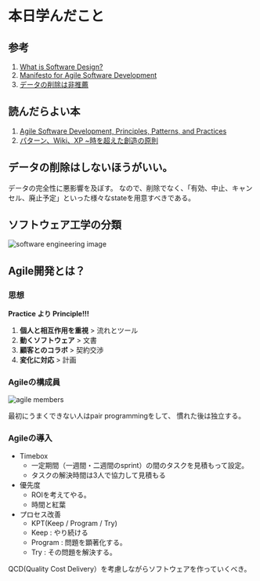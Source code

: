 # 本日学んだこと

## 参考
1. [What is Software Design?](http://web.archive.org/web/20080803072849/www.biwa.ne.jp/~mmura/SoftwareDevelopment/WhatIsSoftwareDesignJ.html)
2. [Manifesto for Agile Software Development](http://agilemanifesto.org/)
3. [データの削除は非推薦](https://www.infoq.com/jp/news/2009/09/Do-Not-Delete-Data)

## 読んだらよい本
1. [Agile Software Development, Principles, Patterns, and Practices](https://www.amazon.com/Software-Development-Principles-Patterns-Practices/dp/0135974445)
2. [パターン、Wiki、XP ~時を超えた創造の原則](https://www.amazon.co.jp/%E3%83%91%E3%82%BF%E3%83%BC%E3%83%B3%E3%80%81Wiki%E3%80%81XP-~%E6%99%82%E3%82%92%E8%B6%85%E3%81%88%E3%81%9F%E5%89%B5%E9%80%A0%E3%81%AE%E5%8E%9F%E5%89%87-WEB-PRESS-plus%E3%82%B7%E3%83%AA%E3%83%BC%E3%82%BA/dp/4774138975)

## データの削除はしないほうがいい。

データの完全性に悪影響を及ぼす。
なので、削除でなく、「有効、中止、キャンセル、廃止予定」といった様々なstateを用意すべきである。

## ソフトウェア工学の分類

![software engineering image](./software_engineering_sorts.png)

## Agile開発とは？

### 思想

**Practice より Principle!!!**

1. **個人と相互作用を重視** > 流れとツール
2. **動くソフトウェア** > 文書
3. **顧客とのコラボ** > 契約交渉
4. **変化に対応** > 計画

### Agileの構成員

![agile members](./agile_member.png)

最初にうまくできない人はpair programmingをして、
慣れた後は独立する。

### Agileの導入

- Timebox
  - 一定期間（一週間・二週間のsprint）の間のタスクを見積もって設定。
  - タスクの解決時間は3人で協力して見積もる
- 優先度
  - ROIを考えてやる。
  - 時間と紅葉
- プロセス改善
  - KPT(Keep / Program / Try)
  - Keep : やり続ける
  - Program : 問題を顕著化する。
  - Try : その問題を解決する。

QCD(Quality Cost Delivery）を考慮しながらソフトウェアを作っていくべき。
